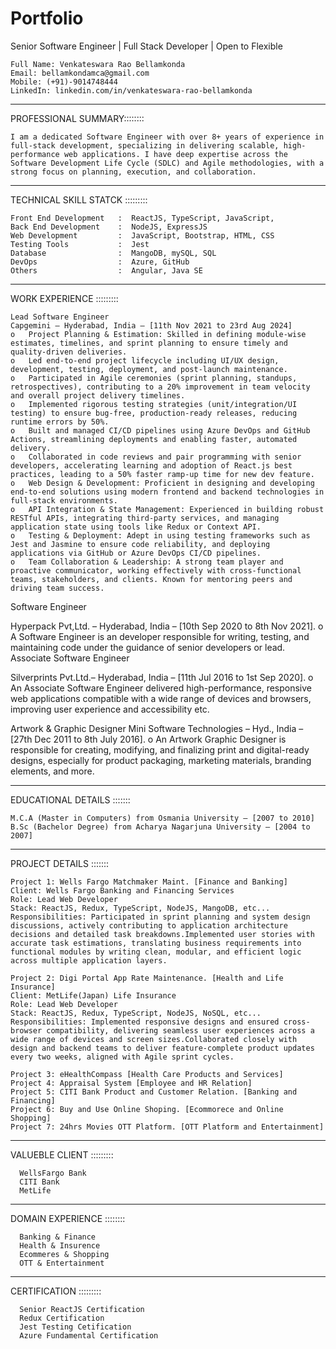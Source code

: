 # Portfolio
Senior Software Engineer | Full Stack Developer | Open to Flexible

    Full Name: Venkateswara Rao Bellamkonda
    Email: bellamkondamca@gmail.com
    Mobile: (+91)-9014748444
    LinkedIn: linkedin.com/in/venkateswara-rao-bellamkonda
______________________________________________________________________________________________________________________________________________________________________________

PROFESSIONAL SUMMARY::::::::

    I am a dedicated Software Engineer with over 8+ years of experience in full-stack development, specializing in delivering scalable, high-performance web applications. I have deep expertise across the Software Development Life Cycle (SDLC) and Agile methodologies, with a strong focus on planning, execution, and collaboration.
______________________________________________________________________________________________________________________________________________________________________________

TECHNICAL SKILL STATCK	:::::::::

    Front End Development   :  ReactJS, TypeScript, JavaScript,
    Back End Development    :  NodeJS, ExpressJS
    Web Development         :  JavaScript, Bootstrap, HTML, CSS
    Testing Tools           :  Jest
    Database                :  MangoDB, mySQL, SQL
    DevOps                  :  Azure, GitHub
    Others                  :  Angular, Java SE
__________________________________________________________________________________________________________________________________________________________________________

WORK EXPERIENCE	:::::::::

    Lead Software Engineer
    Capgemini – Hyderabad, India – [11th Nov 2021 to 23rd Aug 2024] 
    o	Project Planning & Estimation: Skilled in defining module-wise estimates, timelines, and sprint planning to ensure timely and quality-driven deliveries.
    o	Led end-to-end project lifecycle including UI/UX design, development, testing, deployment, and post-launch maintenance.
    o	Participated in Agile ceremonies (sprint planning, standups, retrospectives), contributing to a 20% improvement in team velocity and overall project delivery timelines.
    o	Implemented rigorous testing strategies (unit/integration/UI testing) to ensure bug-free, production-ready releases, reducing runtime errors by 50%.
    o	Built and managed CI/CD pipelines using Azure DevOps and GitHub Actions, streamlining deployments and enabling faster, automated delivery.
    o	Collaborated in code reviews and pair programming with senior developers, accelerating learning and adoption of React.js best practices, leading to a 50% faster ramp-up time for new dev feature.
    o	Web Design & Development: Proficient in designing and developing end-to-end solutions using modern frontend and backend technologies in full-stack environments.
    o	API Integration & State Management: Experienced in building robust RESTful APIs, integrating third-party services, and managing application state using tools like Redux or Context API.
    o	Testing & Deployment: Adept in using testing frameworks such as Jest and Jasmine to ensure code reliability, and deploying applications via GitHub or Azure DevOps CI/CD pipelines.
    o	Team Collaboration & Leadership: A strong team player and proactive communicator, working effectively with cross-functional teams, stakeholders, and clients. Known for mentoring peers and driving team success.
Software Engineer 

Hyperpack Pvt,Ltd. – Hyderabad, India – [10th Sep 2020 to 8th Nov 2021].
    o	A Software Engineer is an developer responsible for writing, testing, and maintaining code under the guidance of senior developers or lead.
Associate Software Engineer

Silverprints Pvt.Ltd.– Hyderabad, India – [11th Jul 2016 to 1st Sep 2020]. 
    o	An Associate Software Engineer delivered high-performance, responsive web applications compatible with a wide range of devices and browsers, improving user experience and accessibility etc.

Artwork & Graphic Designer
Mini Software Technologies – Hyd., India – [27th Dec 2011 to 8th July 2016]. 
    o	An Artwork Graphic Designer is responsible for creating, modifying, and finalizing print and digital-ready designs, especially for product packaging, marketing materials, branding elements, and more.
_____________________________________________________________________________________________________________________________________________________________________________

EDUCATIONAL DETAILS	:::::::

    M.C.A (Master in Computers) from Osmania University – [2007 to 2010]
    B.Sc (Bachelor Degree) from Acharya Nagarjuna University – [2004 to 2007]
_____________________________________________________________________________________________________________________________________________________________________________

PROJECT DETAILS	:::::::

    Project 1: Wells Fargo Matchmaker Maint. [Finance and Banking]
    Client: Wells Fargo Banking and Financing Services 
    Role: Lead Web Developer
    Stack: ReactJS, Redux, TypeScript, NodeJS, MangoDB, etc...
    Responsibilities: Participated in sprint planning and system design discussions, actively contributing to application architecture decisions and detailed task breakdowns.Implemented user stories with accurate task estimations, translating business requirements into functional modules by writing clean, modular, and efficient logic across multiple application layers.

    Project 2: Digi Portal App Rate Maintenance. [Health and Life Insurance]
    Client: MetLife(Japan) Life Insurance 
    Role: Lead Web Developer
    Stack: ReactJS, Redux, TypeScript, NodeJS, NoSQL, etc...
    Responsibilities: Implemented responsive designs and ensured cross-browser compatibility, delivering seamless user experiences across a wide range of devices and screen sizes.Collaborated closely with design and backend teams to deliver feature-complete product updates every two weeks, aligned with Agile sprint cycles.

    Project 3: eHealthCompass [Health Care Products and Services]
    Project 4: Appraisal System [Employee and HR Relation]
    Project 5: CITI Bank Product and Customer Relation. [Banking and Financing]
    Project 6: Buy and Use Online Shoping. [Ecommorece and Online Shopping]
    Project 7: 24hrs Movies OTT Platform. [OTT Platform and Entertainment]
__________________________________________________________________________________________________________________________________________________________________________

VALUEBLE CLIENT :::::::::

      WellsFargo Bank
      CITI Bank
      MetLife 
__________________________________________________________________________________________________________________________________________________________________________

DOMAIN EXPERIENCE ::::::::

      Banking & Finance
      Health & Insurence
      Ecommeres & Shopping
      OTT & Entertainment
__________________________________________________________________________________________________________________________________________________________________________

CERTIFICATION :::::::::

      Senior ReactJS Certification
      Redux Certification
      Jest Testing Cetification
      Azure Fundamental Certification
